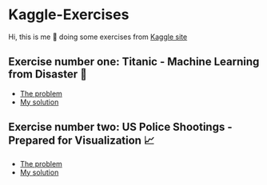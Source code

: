 # Kaggle-Exercises
Hi, this is me :see_no_evil: doing some exercises from [Kaggle site](https://www.kaggle.com/)

## Exercise number one: Titanic - Machine Learning from Disaster :ship:
- [The problem](https://www.kaggle.com/c/titanic)
- [My solution](https://github.com/itsikshteinberger/Kaggle-Exercises/tree/main/Titanic)

## Exercise number two: US Police Shootings - Prepared for Visualization :chart_with_upwards_trend:
- [The problem](https://www.kaggle.com/ahsen1330/us-police-shootings)
- [My solution](https://github.com/itsikshteinberger/Kaggle-Exercises/tree/main/USA%20shooting)
